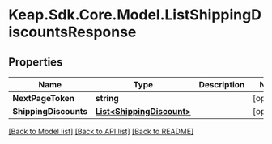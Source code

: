 # Keap.Sdk.Core.Model.ListShippingDiscountsResponse

## Properties

Name | Type | Description | Notes
------------ | ------------- | ------------- | -------------
**NextPageToken** | **string** |  | [optional] 
**ShippingDiscounts** | [**List&lt;ShippingDiscount&gt;**](ShippingDiscount.md) |  | [optional] 

[[Back to Model list]](../README.md#documentation-for-models) [[Back to API list]](../README.md#documentation-for-api-endpoints) [[Back to README]](../README.md)

